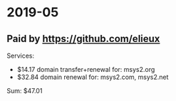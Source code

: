 # 2019-05

## Paid by https://github.com/elieux

Services:

* $14.17 domain transfer+renewal for: msys2.org
* $32.84 domain renewal for: msys2.com, msys2.net

Sum: $47.01
